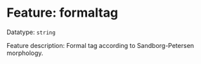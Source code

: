# Feature: formaltag

Datatype: `string`

Feature description: Formal tag according to Sandborg-Petersen morphology.
